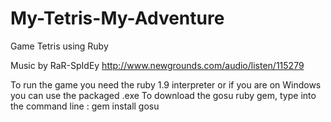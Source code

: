 # My-Tetris-My-Adventure
Game Tetris using Ruby

Music by RaR-SpIdEy
http://www.newgrounds.com/audio/listen/115279

To run the game you need the ruby 1.9 interpreter or if you are on Windows you can use the packaged .exe
To download the gosu ruby gem, type into the command line :
gem install gosu
